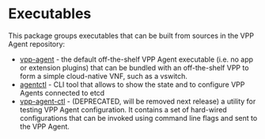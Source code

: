 # Executables

This package groups executables that can be built from sources in the VPP 
Agent repository:

- [vpp-agent](vpp-agent/main.go) - the default off-the-shelf VPP Agent 
  executable (i.e. no app or extension plugins) that can be bundled with
  an off-the-shelf VPP to form a simple cloud-native VNF,
  such as a vswitch.
- [agentctl](agentctl/agentctl.go) - CLI tool that allows to show
  the state and to configure VPP Agents connected to etcd
- [vpp-agent-ctl](vpp-agent-ctl) - (DEPRECATED, will be removed next release)
  a utility for testing VPP Agent configuration. It contains a set of hard-wired 
  configurations that can be invoked using command line flags and sent to the 
  VPP Agent.